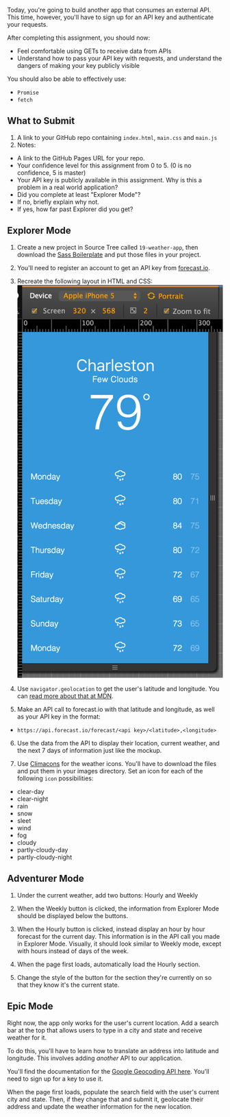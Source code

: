 Today, you're going to build another app that consumes an external API. This time, however, you'll have to sign up for an API key and authenticate your requests.

After completing this assignment, you should now:

* Feel comfortable using GETs to receive data from APIs
* Understand how to pass your API key with requests, and understand the dangers of making your key publicly visible

You should also be able to effectively use:
* `Promise`
* `fetch`

## What to Submit

1. A link to your GitHub repo containing `index.html`, `main.css` and `main.js`
2. Notes:
  * A link to the GitHub Pages URL for your repo.
  * Your confidence level for this assignment from 0 to 5. (0 is no confidence, 5 is master)
  * Your API key is publicly available in this assignment. Why is this a problem in a real world application?
  * Did you complete at least "Explorer Mode"?
  * If no, briefly explain why not.
  * If yes, how far past Explorer did you get?

## Explorer Mode

1. Create a new project in Source Tree called `19-weather-app`, then download the [Sass Boilerplate](https://github.com/TIY-LR-FEE/curriculum/raw/master/Boilerplates/sass.zip) and put those files in your project.

2. You'll need to register an account to get an API key from  [forecast.io](https://developer.forecast.io/).

3. Recreate the following layout in HTML and CSS:
  ![](https://raw.githubusercontent.com/TIY-LR-FEE/assignments/master/19-weather-api/weather.png)

4. Use `navigator.geolocation` to get the user's latitude and longitude. You can [read more about that at MDN](https://developer.mozilla.org/en-US/docs/Web/API/Geolocation/Using_geolocation).

5. Make an API call to forecast.io with that latitude and longitude, as well as your API key in the format:
  - `https://api.forecast.io/forecast/<api key>/<latitude>,<longitude>`

6. Use the data from the API to display their location, current weather, and the next 7 days of information just like the mockup.

7. Use [Climacons](http://adamwhitcroft.com/climacons/) for the weather icons. You'll have to download the files and put them in your images directory. Set an icon for each of the following `icon` possibilities:
  * clear-day
  * clear-night
  * rain
  * snow
  * sleet
  * wind
  * fog
  * cloudy
  * partly-cloudy-day
  * partly-cloudy-night

## Adventurer Mode

1. Under the current weather, add two buttons: Hourly and Weekly

2. When the Weekly button is clicked, the information from Explorer Mode should be displayed below the buttons.

3. When the Hourly button is clicked, instead display an hour by hour forecast for the current day. This information is in the API call you made in Explorer Mode. Visually, it should look similar to Weekly mode, except with hours instead of days of the week.

4. When the page first loads, automatically load the Hourly section.

5. Change the style of the button for the section they're currently on so that they know it's the current state.

## Epic Mode

Right now, the app only works for the user's current location. Add a search bar at the top that allows users to type in a city and state and receive weather for it.

To do this, you'll have to learn how to translate an address into latitude and longitude. This involves adding *another* API to our application.

You'll find the documentation for the [Google Geocoding API here](https://developers.google.com/maps/documentation/geocoding/intro#BYB). You'll need to sign up for a key to use it.

When the page first loads, populate the search field with the user's current city and state. Then, if they change that and submit it, geolocate their address and update the weather information for the new location.
